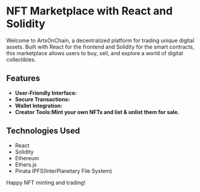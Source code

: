 # NFT Marketplace with React and Solidity

Welcome to ArtsOnChain, a decentralized platform for trading unique digital assets. Built with React for the frontend and Solidity for the smart contracts, this marketplace allows users to buy, sell, and explore a world of digital collectibles.

## Features

- **User-Friendly Interface:**
- **Secure Transactions:**
- **Wallet Integration:**
- **Creator Tools:Mint your own NFTs and list & unlist them for sale.**

## Technologies Used

- React
- Solidity
- Ethereum
- Ethers.js
- Pinata IPFS(InterPlanetary File System)

Happy NFT minting and trading!
